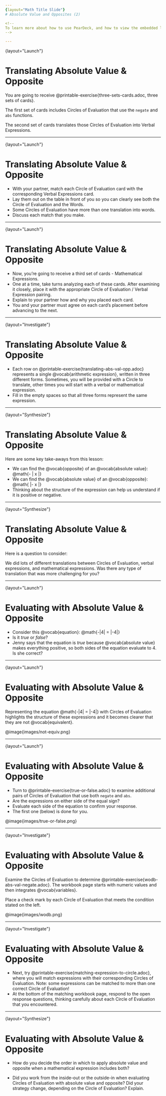 ```yaml
---
{layout="Math Title Slide"}
# Absolute Value and Opposites (2)

<!--
To learn more about how to use PearDeck, and how to view the embedded links on these slides without going into present mode visit https://help.peardeck.com/en
-->

---
```

{layout="Launch"}
# Translating Absolute Value & Opposite

You are going to receive @printable-exercise{three-sets-cards.adoc, three sets of cards}.

The first set of cards includes Circles of Evaluation that use the `negate` and `abs` functions.

The second set of cards translates those Circles of Evaluation into Verbal Expressions.

 ---
{layout="Launch"}
# Translating Absolute Value & Opposite

- With your partner, match each Circle of Evaluation card with the corresponding Verbal Expressions card.
- Lay them out on the table in front of you so you can clearly see both the Circle of Evaluation and the Words.
- Some Circles of Evaluation have more than one translation into words.
- Discuss each match that you make.

<!--
Circulate as students sort their cards, ensuring that they are carefully examine each card in order to see the connection between the Circle of Evaluation and its translation into words. Students will need to consider if translating the Circle of Evaluation into words involves reading from the outside-in or the inside-out.
-->

---
{layout="Launch"}
# Translating Absolute Value & Opposite

- Now, you’re going to receive a third set of cards - Mathematical Expressions.
- One at a time, take turns analyzing each of these cards. After examining it closely, place it with the appropriate Circle of Evaluation / Verbal Expression pairing.
- Explain to your partner how and why you placed each card.
- You and your partner must agree on each card’s placement before advancing to the next.

<!--
Again, circulate during the activity. As students match Verbal Expressions to their Mathematical Expressions and Circles of Evaluation, invite them to use the Circle of Evaluation as a tool to help them see the structure of the math.
-->


---
{layout="Investigate"}
# Translating Absolute Value & Opposite

- Each row on @printable-exercise{translating-abs-val-opp.adoc} represents a single @vocab{arithmetic expression}, written in three different forms. Sometimes, you will be provided with a Circle to translate, other times you will start with a verbal or mathematical expression.
-  Fill in the empty spaces so that all three forms represent the same expression.

---
{layout="Synthesize"}
# Translating Absolute Value & Opposite

Here are some key take-aways from this lesson:

- We can find the @vocab{opposite} of an @vocab{absolute value}: @math{- | x |}
- We can find the @vocab{absolute value} of an @vocab{opposite}: @math{ |- x |}
- Thinking about the structure of the expression can help us understand if it is positive or negative.

---
{layout="Synthesize"}
# Translating Absolute Value & Opposite

Here is a question to consider:

We did lots of different translations between Circles of Evaluation, verbal expressions, and mathematical expressions. Was there any type of translation that was more challenging for you?

---
{layout="Launch"}
# Evaluating with Absolute Value & Opposite 


- Consider this @vocab{equation}: @math{-|4| = |-4|}
- Is it *true* or *false*?
- Jenny says that the equation is _true_ because @vocab{absolute value} makes everything positive, so both sides of the equation evaluate to 4. Is she correct?

<!--
** _Jenny is not correct - although students commonly assume that the presence of absolute value indicates a positive outcome._
-->

---
{layout="Launch"}
# Evaluating with Absolute Value & Opposite 

Representing the equation @math{-|4| = |-4|} with Circles of Evaluation highlights the structure of these expressions and it becomes clearer that they are not @vocab{equivalent}.

@image{images/not-equiv.png}

---
{layout="Launch"}
# Evaluating with Absolute Value & Opposite 

- Turn to @printable-exercise{true-or-false.adoc} to examine additional pairs of Circles of Evaluation that use both `negate` and `abs`.
- Are the expressions on either side of the equal sign?
- Evaluate each side of the equation to confirm your response.
- The first one (below) is done for you.

@image{images/true-or-false.png}


---
{layout="Investigate"}
# Evaluating with Absolute Value & Opposite 

Examine the Circles of Evaluation to determine @printable-exercise{wodb-abs-val-negate.adoc}. The workbook page starts with numeric values and then integrates @vocab{variables}. 

Place a check mark by each Circle of Evaluation that meets the condition stated on the left.

@image{images/wodb.png}

---
{layout="Investigate"}
# Evaluating with Absolute Value & Opposite 

- Next, try @printable-exercise{matching-expression-to-circle.adoc}, where you will match expressions with their corresponding Circles of Evaluation. Note: some expressions can be matched to more than one correct Circle of Evaluation!
- At the bottom of the matching workbook page, respond to the open response questions, thinking carefully about each Circle of Evaluation that you encountered.

---
{layout="Synthesize"}
# Evaluating with Absolute Value & Opposite 

- How do you decide the order in which to apply absolute value and opposite when a mathematical expression includes both?

- Did you work from the inside-out or the outside-in when evaluating Circles of Evaluation with absolute value and opposite? Did your strategy change, depending on the Circle of Evaluation? Explain.